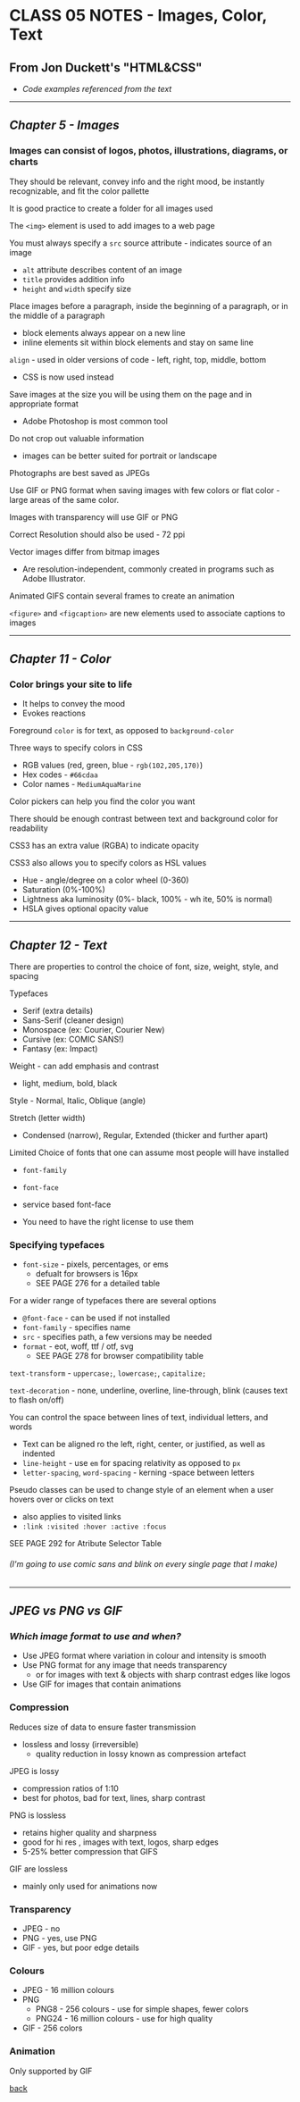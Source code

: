 # CLASS 05 NOTES - Images, Color, Text

## **From Jon Duckett's "HTML&CSS"**

- *Code examples referenced from the text*

- - -

## ***Chapter 5 - Images***

### Images can consist of logos, photos, illustrations, diagrams, or charts

They should be relevant, convey info and the right mood, be instantly recognizable, and fit the color pallette

It is good practice to create a folder for all images used

The `<img>` element is used to add images to a web page

You must always specify a `src` source attribute - indicates source of an image

- `alt` attribute describes content of an image
- `title` provides addition info
- `height` and `width` specify size

Place images before a paragraph, inside the beginning of a paragraph, or in the middle of a paragraph

- block elements always appear on a new line
- inline elements sit within block elements and stay on same line

`align` - used in older versions of code - left, right, top, middle, bottom

- CSS is now used instead

Save images at the size you will be using them on the page and in appropriate format

- Adobe Photoshop is most common tool

Do not crop out valuable information

- images can be better suited for portrait or landscape

Photographs are best saved as JPEGs

Use GIF or PNG format when saving images with few colors or flat color - large areas of the same color.

Images with transparency will use GIF or PNG

Correct Resolution should also be used - 72 ppi

Vector images differ from bitmap images

- Are resolution-independent, commonly created in programs such as Adobe Illustrator.

Animated GIFS contain several frames to create an animation

`<figure>` and `<figcaption>` are new elements used to associate captions to images

- - -

## ***Chapter 11 - Color***

### Color brings your site to life

- It helps to convey the mood
- Evokes reactions

Foreground `color` is for text, as opposed to `background-color`

Three ways to specify colors in CSS

- RGB values (red, green, blue - `rgb(102,205,170)`)
- Hex codes - `#66cdaa`
- Color names - `MediumAquaMarine`

Color pickers can help you find the color you want

There should be enough contrast between text and background color for readability

CSS3 has an extra value (RGBA) to indicate opacity

CSS3 also allows you to specify colors as HSL values

- Hue - angle/degree on a color wheel (0-360)
- Saturation (0%-100%)
- Lightness aka luminosity (0%- black, 100% - wh
ite, 50% is normal)
- HSLA gives optional opacity value

- - -

## ***Chapter 12 - Text***

There are properties to control the choice of font, size, weight, style, and spacing

Typefaces

- Serif (extra details)
- Sans-Serif (cleaner design)
- Monospace (ex: Courier, Courier New)
- Cursive (ex: COMIC SANS!)
- Fantasy (ex: Impact)

Weight - can add emphasis and contrast

- light, medium, bold, black

Style - Normal, Italic, Oblique (angle)

Stretch (letter width) 

- Condensed (narrow), Regular, Extended (thicker and further apart)

Limited Choice of fonts that one can assume most people will have installed

- `font-family`
- `font-face`
- service based font-face

- You need to have the right license to use them

### Specifying typefaces

- `font-size` - pixels, percentages, or ems
  - defualt for browsers is 16px
  - SEE PAGE 276 for a detailed table

For a wider range of typefaces there are several options

- `@font-face` - can be used if not installed
- `font-family` - specifies name
- `src` - specifies path, a few versions may be needed
- `format` - eot, woff, ttf / otf, svg
  - SEE PAGE 278 for browser compatibility table

`text-transform` - `uppercase;`, `lowercase;`, `capitalize;`

`text-decoration` - none, underline, overline, line-through, blink (causes text to flash on/off)

You can control the space between lines of text, individual letters, and words

- Text can be aligned ro the left, right, center, or justified, as well as indented
- `line-height` - use `em` for spacing relativity as opposed to `px`
- `letter-spacing`, `word-spacing` - kerning -space between letters

Pseudo classes can be used to change style of an element when a user hovers over or clicks on text

- also applies to visited links
- `:link :visited :hover :active :focus`

SEE PAGE 292 for Atribute Selector Table

###### (I'm going to use comic sans and blink on every single page that I make)

- - -

## ***JPEG vs PNG vs GIF***

### ***Which image format to use and when?***

- Use JPEG format where variation in colour and intensity is smooth
- Use PNG format for any image that needs transparency 
  - or for images with text & objects with sharp contrast edges like logos
- Use GIF for images that contain animations

### Compression

Reduces size of data to ensure faster transmission

- lossless and lossy (irreversible)
  - quality reduction in lossy known as compression artefact

JPEG is lossy

- compression ratios of 1:10
- best for photos, bad for text, lines, sharp contrast

PNG is lossless

- retains higher quality and sharpness
- good for hi res , images with text, logos, sharp edges
- 5-25% better compression that GIFS

GIF are lossless

- mainly only used for animations now

### Transparency

- JPEG - no
- PNG - yes, use PNG
- GIF - yes, but poor edge details

### Colours

- JPEG - 16 million colours
- PNG
  - PNG8 - 256 colours - use for simple shapes, fewer colors
  - PNG24 - 16 million colours - use for high quality
- GIF - 256 colors

### Animation

Only supported by GIF

[back](../README.md)
